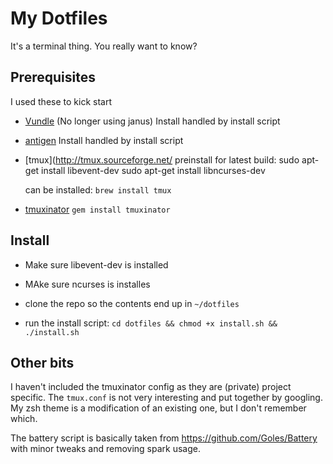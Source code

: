 # My Dotfiles

It's a terminal thing. You really want to know?

## Prerequisites

I used these to kick start

 * [Vundle](https://github.com/gmarik/vundle) (No longer using janus)
   Install handled by install script
 * [antigen](https://github.com/zsh-users/antigen)
   Install handled by install script
 * [tmux](http://tmux.sourceforge.net/
   preinstall for latest build:
      sudo apt-get install libevent-dev
      sudo apt-get install libncurses-dev
      
   can be installed: `brew install tmux`
 * [tmuxinator](https://github.com/aziz/tmuxinator)
   `gem install tmuxinator`

## Install

   * Make sure libevent-dev is installed
   * MAke sure ncurses is installes
   

 * clone the repo so the contents end up in `~/dotfiles`
 * run the install script: `cd dotfiles && chmod +x install.sh && ./install.sh`

## Other bits

I haven't included the tmuxinator config as they are (private) project
specific. The `tmux.conf` is not very interesting and put together by
googling. My zsh theme is a modification of an existing one, but I don't
remember which.

The battery script is basically taken from
https://github.com/Goles/Battery with minor tweaks and removing spark
usage.


